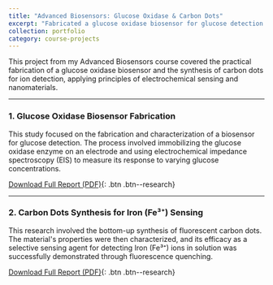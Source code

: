 ```yaml
---
title: "Advanced Biosensors: Glucose Oxidase & Carbon Dots"
excerpt: "Fabricated a glucose oxidase biosensor for glucose detection and synthesized carbon dots for iron (Fe3+) ion sensing."
collection: portfolio
category: course-projects
---
```


This project from my Advanced Biosensors course covered the practical fabrication of a glucose oxidase biosensor and the synthesis of carbon dots for ion detection, applying principles of electrochemical sensing and nanomaterials.

---

### 1. Glucose Oxidase Biosensor Fabrication

This study focused on the fabrication and characterization of a biosensor for glucose detection. The process involved immobilizing the glucose oxidase enzyme on an electrode and using electrochemical impedance spectroscopy (EIS) to measure its response to varying glucose concentrations.

[Download Full Report (PDF)](https://github.com/souravds1/Portfolio/raw/main/Bio%20Sensor/Fabrication%20and%20Sensing%20of%20Glucose%20Oxidase%20Biosensor.pdf){: .btn .btn--research}

---

### 2. Carbon Dots Synthesis for Iron (Fe³⁺) Sensing

This research involved the bottom-up synthesis of fluorescent carbon dots. The material's properties were then characterized, and its efficacy as a selective sensing agent for detecting Iron (Fe³⁺) ions in solution was successfully demonstrated through fluorescence quenching.

[Download Full Report (PDF)](https://github.com/souravds1/Portfolio/raw/main/Bio%20Sensor/Synthesize%20Carbon%20Dots%20and%20Perform%20Iron%20Sensing.pdf){: .btn .btn--research}

